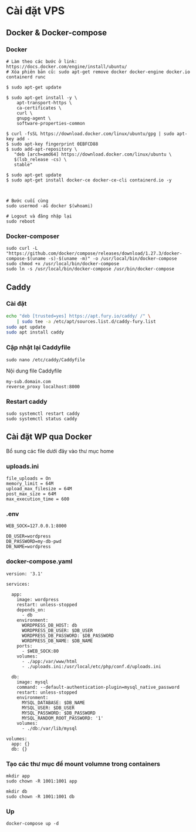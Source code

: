 # Cài đặt VPS

## Docker & Docker-compose

### Docker

```
# Làm theo các bước ở link: https://docs.docker.com/engine/install/ubuntu/
# Xóa phiên bản cũ: sudo apt-get remove docker docker-engine docker.io containerd runc

$ sudo apt-get update

$ sudo apt-get install -y \
    apt-transport-https \
    ca-certificates \
    curl \
    gnupg-agent \
    software-properties-common

$ curl -fsSL https://download.docker.com/linux/ubuntu/gpg | sudo apt-key add -
$ sudo apt-key fingerprint 0EBFCD88
$ sudo add-apt-repository \
   "deb [arch=amd64] https://download.docker.com/linux/ubuntu \
   $(lsb_release -cs) \
   stable"

$ sudo apt-get update
$ sudo apt-get install docker-ce docker-ce-cli containerd.io -y



# Bước cuối cùng
sudo usermod -aG docker $(whoami)

# Logout và đăng nhập lại
sudo reboot
```

### Docker-composer

```
sudo curl -L "https://github.com/docker/compose/releases/download/1.27.3/docker-compose-$(uname -s)-$(uname -m)" -o /usr/local/bin/docker-compose
sudo chmod +x /usr/local/bin/docker-compose
sudo ln -s /usr/local/bin/docker-compose /usr/bin/docker-compose

```


## Caddy

### Cài đặt
```bash
echo "deb [trusted=yes] https://apt.fury.io/caddy/ /" \
    | sudo tee -a /etc/apt/sources.list.d/caddy-fury.list
sudo apt update
sudo apt install caddy
```

### Cập nhật lại Caddyfile

```
sudo nano /etc/caddy/Caddyfile
```

Nội dung file Caddyfile

```
my-sub.domain.com
reverse_proxy localhost:8000
```

### Restart caddy
```
sudo systemctl restart caddy
sudo systemctl status caddy
```


## Cài đặt WP qua Docker


Bổ sung các file dưới đây vào thư mục home

### uploads.ini

```
file_uploads = On
memory_limit = 64M
upload_max_filesize = 64M
post_max_size = 64M
max_execution_time = 600
```

### .env

```
WEB_SOCK=127.0.0.1:8000

DB_USER=wordpress
DB_PASSWORD=my-db-pwd
DB_NAME=wordpress
```

### docker-compose.yaml

```
version: '3.1'

services:

  app:
    image: wordpress
    restart: unless-stopped
    depends_on:
      - db
    environment:
      WORDPRESS_DB_HOST: db
      WORDPRESS_DB_USER: $DB_USER
      WORDPRESS_DB_PASSWORD: $DB_PASSWORD
      WORDPRESS_DB_NAME: $DB_NAME
    ports:
      - $WEB_SOCK:80
    volumes:
      - ./app:/var/www/html
      - ./uploads.ini:/usr/local/etc/php/conf.d/uploads.ini
 
  db:
    image: mysql
    command: --default-authentication-plugin=mysql_native_password
    restart: unless-stopped
    environment:
      MYSQL_DATABASE: $DB_NAME
      MYSQL_USER: $DB_USER
      MYSQL_PASSWORD: $DB_PASSWORD
      MYSQL_RANDOM_ROOT_PASSWORD: '1'
    volumes:
      - ./db:/var/lib/mysql

volumes:
  app: {}
  db: {}
```

### Tạo các thư mục để mount volumne trong containers

```
mkdir app
sudo chown -R 1001:1001 app

mkdir db
sudo chown -R 1001:1001 db

```

### Up
```
docker-compose up -d
```

